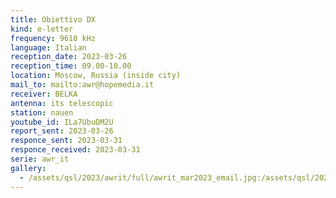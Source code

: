 ```yaml
---
title: Obiettivo DX
kind: e-letter
frequency: 9610 kHz
language: Italian
reception_date: 2023-03-26
reception_time: 09.00-10.00
location: Moscow, Russia (inside city)
mail_to: mailto:awr@hopemedia.it
receiver: BELKA
antenna: its telescopic
station: nauen
youtube_id: ILa7UbuDM2U
report_sent: 2023-03-26
responce_sent: 2023-03-31
responce_received: 2023-03-31
serie: awr_it
gallery:
  - /assets/qsl/2023/awrit/full/awrit_mar2023_email.jpg:/assets/qsl/2023/awrit/small/awrit_mar2023_email.jpg
---
```


